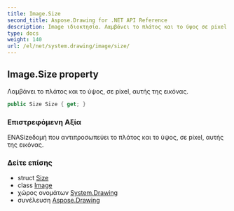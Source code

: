 ```yaml
---
title: Image.Size
second_title: Aspose.Drawing for .NET API Reference
description: Image ιδιοκτησία. Λαμβάνει το πλάτος και το ύψος σε pixel αυτής της εικόνας.
type: docs
weight: 140
url: /el/net/system.drawing/image/size/
---
```

## Image.Size property

Λαμβάνει το πλάτος και το ύψος, σε pixel, αυτής της εικόνας.

```csharp
public Size Size { get; }
```

### Επιστρεφόμενη Αξία

ΕΝΑSizeδομή που αντιπροσωπεύει το πλάτος και το ύψος, σε pixel, αυτής της εικόνας.

### Δείτε επίσης

* struct [Size](../../size/)
* class [Image](../)
* χώρος ονομάτων [System.Drawing](../../image/)
* συνέλευση [Aspose.Drawing](../../../)


